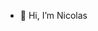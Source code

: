 - 👋 Hi, I’m Nicolas

<!---
ncosage/ncosage is a ✨ special ✨ repository because its `README.md` (this file) appears on your GitHub profile.
You can click the Preview link to take a look at your changes.
--->
